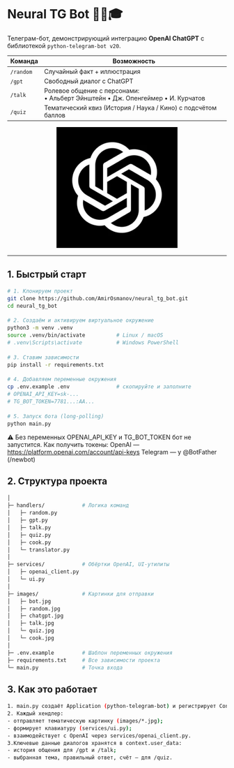# Neural TG Bot 🤖🧠🎓
Телеграм-бот, демонстрирующий интеграцию **OpenAI ChatGPT** с библиотекой `python-telegram-bot v20`.

| Команда | Возможность |
|---------|-------------|
| `/random` | Случайный факт + иллюстрация |
| `/gpt`    | Свободный диалог с ChatGPT |
| `/talk`   | Ролевое общение с персонами:<br>• Альберт Эйнштейн  • Дж. Опенгеймер  • И. Курчатов |
| `/quiz`   | Тематический квиз (История / Наука / Кино) с подсчётом баллов |

<p align="center">
  <img src="images/chatgpt.jpg" width="55%" alt="ChatGPT preview">
</p>

---

## 1. Быстрый старт

```bash
# 1. Клонируем проект
git clone https://github.com/AmirOsmanov/neural_tg_bot.git
cd neural_tg_bot

# 2. Создаём и активируем виртуальное окружение
python3 -m venv .venv
source .venv/bin/activate          # Linux / macOS
# .venv\Scripts\activate           # Windows PowerShell

# 3. Ставим зависимости
pip install -r requirements.txt

# 4. Добавляем переменные окружения
cp .env.example .env               # скопируйте и заполните
# OPENAI_API_KEY=sk-...
# TG_BOT_TOKEN=7781...:AA...

# 5. Запуск бота (long-polling)
python main.py
```

⚠️ Без переменных OPENAI_API_KEY и TG_BOT_TOKEN бот не запустится.
Как получить токены:
OpenAI — https://platform.openai.com/account/api-keys
Telegram — у @BotFather (/newbot)

## 2. Структура проекта
```bash
│
├─ handlers/            # Логика команд
│   ├─ random.py
│   ├─ gpt.py
│   ├─ talk.py
│   ├─ quiz.py
│   ├─ cook.py
│   └─ translator.py
│
├─ services/            # Обёртки OpenAI, UI-утилиты
│   ├─ openai_client.py
│   └─ ui.py
│
├─ images/              # Картинки для отправки
│   ├─ bot.jpg
│   ├─ random.jpg
│   ├─ chatgpt.jpg
│   ├─ talk.jpg
│   └─ quiz.jpg
│   └─ cook.jpg
│
├─ .env.example         # Шаблон переменных окружения
├─ requirements.txt     # Все зависимости проекта
└─ main.py              # Точка входа
```

## 3. Как это работает
```bash
1. main.py создаёт Application (python-telegram-bot) и регистрирует ConversationHandler-ы.
2. Каждый хендлер:
- отправляет тематическую картинку (images/*.jpg);
- формирует клавиатуру (services/ui.py);
- взаимодействует с OpenAI через services/openai_client.py.
3.Ключевые данные диалогов хранятся в context.user_data:
- история общения для /gpt и /talk;
- выбранная тема, правильный ответ, счёт — для /quiz.
```
